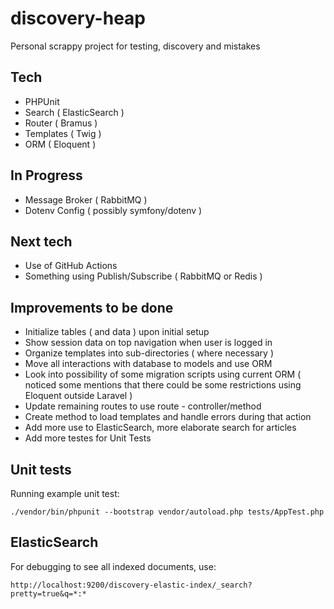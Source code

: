 # discovery-heap
Personal scrappy project for testing, discovery and mistakes

## Tech
- PHPUnit
- Search ( ElasticSearch )
- Router ( Bramus )
- Templates ( Twig )
- ORM ( Eloquent )

## In Progress
- Message Broker ( RabbitMQ )
- Dotenv Config ( possibly symfony/dotenv )

## Next tech
- Use of GitHub Actions
- Something using Publish/Subscribe ( RabbitMQ or Redis )

## Improvements to be done
- Initialize tables ( and data ) upon initial setup
- Show session data on top navigation when user is logged in
- Organize templates into sub-directories ( where necessary )
- Move all interactions with database to models and use ORM
- Look into possibility of some migration scripts using current ORM ( noticed some mentions that there could be some restrictions using Eloquent outside Laravel )
- Update remaining routes to use route - controller/method
- Create method to load templates and handle errors during that action
- Add more use to ElasticSearch, more elaborate search for articles
- Add more testes for Unit Tests

## Unit tests
Running example unit test:
```
./vendor/bin/phpunit --bootstrap vendor/autoload.php tests/AppTest.php
```
## ElasticSearch
For debugging to see all indexed documents, use:
```
http://localhost:9200/discovery-elastic-index/_search?pretty=true&q=*:*
```
